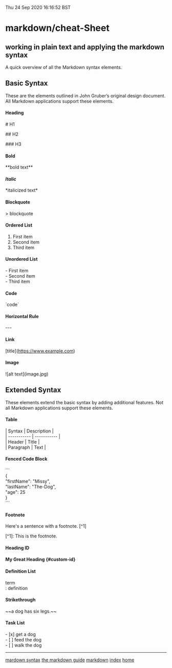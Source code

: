 Thu 24 Sep 2020 16:16:52 BST

# markdown/cheat-Sheet

## working in plain text and applying the markdown syntax

A quick overview of all the Markdown syntax elements. 

## Basic Syntax

These are the elements outlined in John Gruber’s original design document. All Markdown applications support these elements.

#### Heading

\# H1

\## H2

\### H3

#### Bold

\*\*bold text**

#### *Italic*

\*italicized text*

#### Blockquote

\> blockquote

#### Ordered List

1. First item  
2. Second item
3. Third item

#### Unordered List

\- First item  
\- Second item  
\- Third item  

#### Code

\`code`

#### Horizontal Rule

\---

#### Link

\[title](https://www.example.com)

#### Image

\!\[alt text](image.jpg)

## Extended Syntax

These elements extend the basic syntax by adding additional features. Not all Markdown applications support these elements.

#### Table

\| Syntax \| Description \|  
\| ----------- \| ----------- \|  
\| Header \| Title \|  
\| Paragraph \| Text \|

#### Fenced Code Block

\```  
{  
  "firstName": "Missy",  
  "lastName": "The-Dog",  
  "age": 25  
}  
\```  

#### Footnote

Here's a sentence with a footnote. \[^1]

\[^1]: This is the footnote.

#### Heading ID

#### My Great Heading \{#custom-id}

#### Definition List

term  
\: definition

#### Strikethrough

\~~a dog has six legs.~~

#### Task List

\- [x] get a dog    
\- [ ] feed the dog  
\- [ ] walk the dog   
___

[mardown syntax](https://daringfireball.net/projects/markdown/syntax)
[the markdown guide](https://www.markdownguide.org)
[markdown](./markdown-index.md)
[index](./index-file.md)
[home](./home.md)
